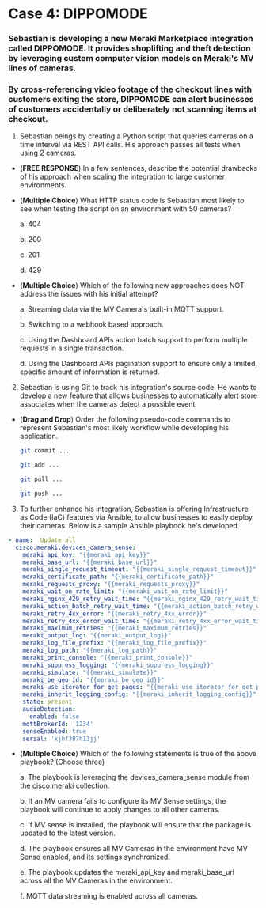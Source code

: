 # Case 4: DIPPOMODE
### Sebastian is developing a new Meraki Marketplace integration called DIPPOMODE. It provides shoplifting and theft detection by leveraging custom computer vision models on Meraki's MV lines of cameras.
### By cross-referencing video footage of the checkout lines with customers exiting the store, DIPPOMODE can alert businesses of customers accidentally or deliberately not scanning items at checkout.

1. Sebastian beings by creating a Python script that queries cameras on a time interval via REST API calls. His approach passes all tests when using 2 cameras.

- (**FREE RESPONSE**) In a few sentences, describe the potential drawbacks of his approach when scaling the integration to large customer environments.


- (**Multiple Choice**) What HTTP status code is Sebastian most likely to see when testing the script on an environment with 50 cameras?
  
    a. 404
    
    b. 200
    
    c. 201
    
    d. 429


- (**Multiple Choice**) Which of the following new approaches does NOT address the issues with his initial attempt?

    a. Streaming data via the MV Camera's built-in MQTT support.
    
    b. Switching to a webhook based approach.
    
    c. Using the Dashboard APIs action batch support to perform multiple requests in a single transaction.
    
    d. Using the Dashboard APIs pagination support to ensure only a limited, specific amount of information is returned. 


2. Sebastian is using Git to track his integration's source code. He wants to develop a new feature that allows businesses to automatically alert store associates when the cameras detect a possible event.
- (**Drag and Drop**) Order the following pseudo-code commands to represent Sebastian's most likely workflow while developing his application.

    ```bash
    git commit ...
    ```
    ```bash
    git add ...
    ```
    ```bash
    git pull ...
    ```
    ```bash
    git push ...
    ```

3. To further enhance his integration, Sebastian is offering Infrastructure as Code (IaC) features via Ansible, to allow businesses to easily deploy their cameras. Below is a sample Ansible playbook he's developed.
```yaml
- name:  Update all
  cisco.meraki.devices_camera_sense:
    meraki_api_key: "{{meraki_api_key}}"
    meraki_base_url: "{{meraki_base_url}}"
    meraki_single_request_timeout: "{{meraki_single_request_timeout}}"
    meraki_certificate_path: "{{meraki_certificate_path}}"
    meraki_requests_proxy: "{{meraki_requests_proxy}}"
    meraki_wait_on_rate_limit: "{{meraki_wait_on_rate_limit}}"
    meraki_nginx_429_retry_wait_time: "{{meraki_nginx_429_retry_wait_time}}"
    meraki_action_batch_retry_wait_time: "{{meraki_action_batch_retry_wait_time}}"
    meraki_retry_4xx_error: "{{meraki_retry_4xx_error}}"
    meraki_retry_4xx_error_wait_time: "{{meraki_retry_4xx_error_wait_time}}"
    meraki_maximum_retries: "{{meraki_maximum_retries}}"
    meraki_output_log: "{{meraki_output_log}}"
    meraki_log_file_prefix: "{{meraki_log_file_prefix}}"
    meraki_log_path: "{{meraki_log_path}}"
    meraki_print_console: "{{meraki_print_console}}"
    meraki_suppress_logging: "{{meraki_suppress_logging}}"
    meraki_simulate: "{{meraki_simulate}}"
    meraki_be_geo_id: "{{meraki_be_geo_id}}"
    meraki_use_iterator_for_get_pages: "{{meraki_use_iterator_for_get_pages}}"
    meraki_inherit_logging_config: "{{meraki_inherit_logging_config}}"
    state: present
    audioDetection:
      enabled: false
    mqttBrokerId: '1234'
    senseEnabled: true
    serial: 'kjhf387h13jj'
```

- (**Multiple Choice**) Which of the following statements is true of the above playbook? (Choose three)
  
	a. The playbook is leveraging the devices_camera_sense module from the cisco.meraki collection.

	b. If an MV camera fails to configure its MV Sense settings, the playbook will continue to apply changes to all other cameras.

	c. If MV sense is installed, the playbook will ensure that the package is updated to the latest version.

	d. The playbook ensures all MV Cameras in the environment have MV Sense enabled, and its settings synchronized.

	e. The playbook updates the meraki_api_key and meraki_base_url across all the MV Cameras in the environment.

	f. MQTT data streaming is enabled across all cameras.
